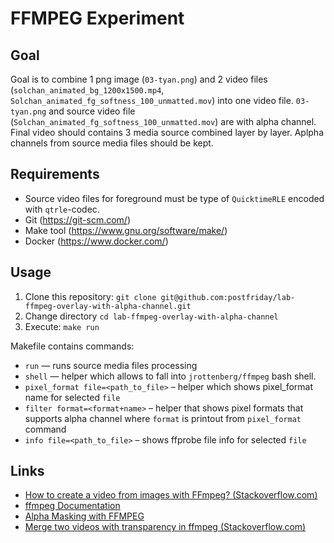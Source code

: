 # FFMPEG Experiment

## Goal
Goal is to combine 1 png image (`03-tyan.png`) and 2 video files (`solchan_animated_bg_1200x1500.mp4`, `Solchan_animated_fg_softness_100_unmatted.mov`) into one video file. `03-tyan.png` and source video file (`Solchan_animated_fg_softness_100_unmatted.mov`) are with alpha channel. Final video should contains 3 media source combined layer by layer. Aplpha channels from source media files should be kept.

## Requirements
* Source video files for foreground must be type of `QuicktimeRLE` encoded with `qtrle`-codec.
* Git (https://git-scm.com/)
* Make tool (https://www.gnu.org/software/make/)
* Docker (https://www.docker.com/)

## Usage
1. Clone this repository: `git clone git@github.com:postfriday/lab-ffmpeg-overlay-with-alpha-channel.git`
1. Change directory `cd lab-ffmpeg-overlay-with-alpha-channel`
1. Execute: `make run`

Makefile contains commands:
* `run` — runs source media files processing
* `shell` — helper which allows to fall into `jrottenberg/ffmpeg` bash shell.
* `pixel_format file=<path_to_file>` – helper which shows pixel_format name for selected `file`
* `filter format=<format+name>` – helper that shows pixel formats that supports alpha channel where `format` is printout from `pixel_format` command
* `info file=<path_to_file>` – shows ffprobe file info for selected `file`

## Links
* [How to create a video from images with FFmpeg? (Stackoverflow.com)](https://stackoverflow.com/questions/24961127/how-to-create-a-video-from-images-with-ffmpeg)
* [ffmpeg Documentation](https://ffmpeg.org/ffmpeg.html)
* [Alpha Masking with FFMPEG](https://curiosalon.github.io/blog/ffmpeg-alpha-masking/)
* [Merge two videos with transparency in ffmpeg (Stackoverflow.com)](https://superuser.com/questions/1025794/merge-two-videos-with-transparency-in-ffmpeg)